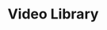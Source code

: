 ---
title: Video Library
permalink: /library/video/
layout: library-archive
pagination:
  collection: library
  enabled: true
  per_page: 12
  permalink: /:num/
  sort_field: date
  sort_reverse: true
  category: video
---